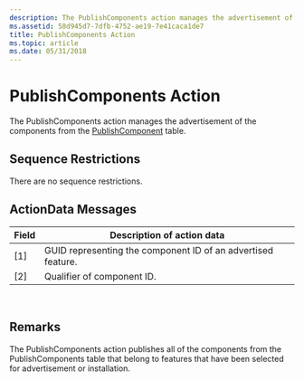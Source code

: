 ```yaml
---
description: The PublishComponents action manages the advertisement of the components from the PublishComponent table.
ms.assetid: 58d945d7-7dfb-4752-ae19-7e41caca1de7
title: PublishComponents Action
ms.topic: article
ms.date: 05/31/2018
---
```


# PublishComponents Action

The PublishComponents action manages the advertisement of the components from the [PublishComponent](publishcomponent-table.md) table.

## Sequence Restrictions

There are no sequence restrictions.

## ActionData Messages



| Field | Description of action data                                   |
|-------|--------------------------------------------------------------|
| \[1\] | GUID representing the component ID of an advertised feature. |
| \[2\] | Qualifier of component ID.                                   |



 

## Remarks

The PublishComponents action publishes all of the components from the PublishComponents table that belong to features that have been selected for advertisement or installation.

 

 



